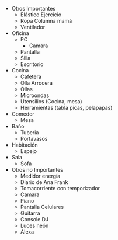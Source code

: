 - Otros Importantes
	- Elástico Ejercicio
	- Ropa Columna mamá
	- Ventilador
- Oficina
	- PC
		- Camara
	- Pantalla
	- Silla
	- Escritorio
- Cocina
	- Cafetera
	- Olla Arrocera
	- Ollas
	- Microondas
	- Utensilios (Cocina, mesa)
	- Herramientas (tabla picas, pelapapas)
- Comedor
	- Mesa
- Baño
	- Tuberia
	- Portavasos
- Habitación
	- Espejo
- Sala
	- Sofa
- Otros no Importantes
	- Medidor energía
	- Diario de Ana Frank
	- Tomacorriente con temporizador
	- Camara
	- Piano
	- Pantalla Celulares
	- Guitarra
	- Console DJ
	- Luces neón
	- Alexa
